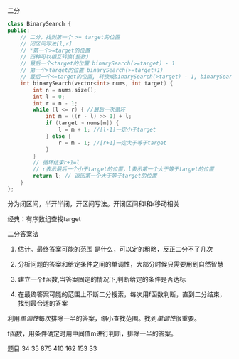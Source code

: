 二分
```c++
class BinarySearch {
public:
    // 二分，找到第一个 >= target的位置
    // 闭区间写法[l,r]
    // *第一个>=target的位置
    // 四种可以相互转换(整数)
    // 最后一个<target的位置 binarySearch(>=target) - 1
    // 第一个>target的位置 binarySearch(>=target+1)
    // 最后一个<=target的位置, 转换成binarySearch(>target) - 1, binarySearch(>=target+1) - 1
    int binarySearch(vector<int> nums, int target) {
        int n = nums.size();
        int l = 0;
        int r = n - 1;
        while (l <= r) { //最后一次循环
            int m = ((r - l) >> 1) + l;
            if (target > nums[m]) {
                l = m + 1; //[l-1]一定小于target
            } else {
                r = m - 1; //[r+1]一定大于等于target
            }
        }
        // 循环结束r+1=l
        // r表示最后一个小于target的位置，l表示第一个大于等于target的位置
        return l; // 返回第一个大于等于target的位置
    }
};
```

分为闭区间，半开半闭，开区间写法。开闭区间和l和r移动相关

经典：有序数组查找target


二分答案法

1. 估计。最终答案可能的范围 是什么，可以定的粗略，反正二分不了几次

2. 分析问题的答案和给定条件之间的单调性，大部分时候只需要用到自然智慧

3. 建立一个f函数,当答案固定的情况下,判断给定的条件是否达标

4. 在最终答案可能的范围上不断二分搜索，每次用f函数判断，直到二分结束，找到最合适的答案


利用*单调性*每次排除一半的答案，缩小查找范围。找到*单调性*很重要。

f函数，用条件确定时用中间值m进行判断，排除一半的答案。

题目
34
35
875
410
162
153
33
